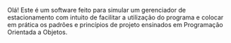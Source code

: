 Olá! Este é um software feito para simular um gerenciador de estacionamento com intuito de facilitar a utilização do programa e colocar em prática os padrões e princípios de projeto ensinados em Programação Orientada a Objetos.


